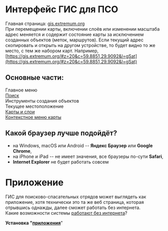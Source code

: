 # Интерфейс ГИС для ПСО

Главная страница: [gis.extremum.org](https://gis.extremum.org)  
При перемещении карты, включении слоёв или изменении масштаба адрес меняется и содержит состояние карты за исключением созданных объектов (меток, маршрутов). Если текущий адрес скопировать и открыть на другом устройстве, то будет видно то же место, с тем же набором карт. Например, [https://gis.extremum.org/#z=20&c=59.8851,29.9092&l=gSat](https://gis.extremum.org/#z=20&c=59.8851,29.9092&l=gSat)

## Основные части:
 
Главное меню  
[Поиск](/ui-search.md)  
Инструменты создания объектов  
Текущее местоположение  
[Карты и слои](/ui-mapsandlayers-main.md)  
[Контекстное меню карты](/ui-contextmenu-main.md)

## Какой браузер лучше подойдёт?
- на Windows, macOS или Android -- **Яндекс Браузер** или **Google Chrome**,
- на iPhone и iPad -- не имеет значения, все браузеры по-сути **Safari**,
- **Internet Explorer** не будет работать совсем

# Приложение
ГИС для поисково-спасательных отрядов может выглядеть как приложение, хотя технически это та же веб страница, которая отрывшись однажды, далее сможет работать без интернета.  
Какие возможности системы [работают без интернета](/offline.md)?

**Установка "[приложения](/ui-app.md)**"